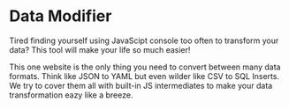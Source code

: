 # Data Modifier

Tired finding yourself using JavaScipt console too often to transform your data? This tool will make your life so much easier!

This one website is the only thing you need to convert between many data formats. Think like JSON to YAML but even wilder like CSV to SQL Inserts. We try to cover them all with built-in JS intermediates to make your data transformation eazy like a breeze.
